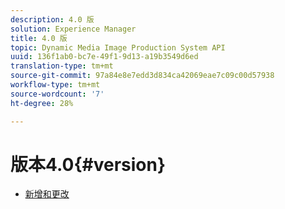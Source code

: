 ```yaml
---
description: 4.0 版
solution: Experience Manager
title: 4.0 版
topic: Dynamic Media Image Production System API
uuid: 136f1ab0-bc7e-49f1-9d13-a19b3549d6ed
translation-type: tm+mt
source-git-commit: 97a84e8e7edd3d834ca42069eae7c09c00d57938
workflow-type: tm+mt
source-wordcount: '7'
ht-degree: 28%

---
```



# 版本4.0{#version}

* [新增和更改](r-4-0-new.md)
